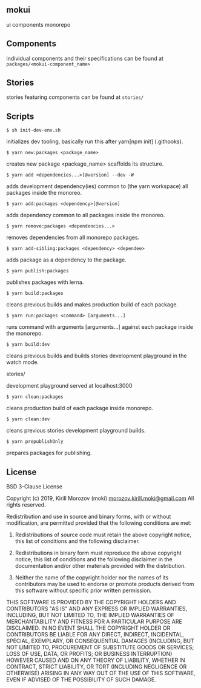 mokui
--------------------------------------------------------------------------------
ui components monorepo

Components
--------------------------------------------------------------------------------
individual components and their specifications
can be found at `packages/<mokui-component_name>`

Stories
--------------------------------------------------------------------------------
stories featuring components can be found at `stories/`

Scripts
--------------------------------------------------------------------------------
```
$ sh init-dev-env.sh
```

initializes dev tooling, basically run this after yarn[npm init]
(.githooks).

```
$ yarn new:packages <package_name>
```

creates new package <package_name> scaffolds its structure.

```
$ yarn add <dependencies...>[@version] --dev -W
```

adds development dependency(ies) common to (the yarn workspace)
all packages inside the monoreo.

```
$ yarn add:packages <dependency>[@version]
```

adds dependency common to all packages inside the monoreo.

```
$ yarn remove:packages <dependencies...>
```

removes dependencies from all monorepo packages.

```
$ yarn add-sibling:packages <dependency> <dependee>
```

adds <dependency> package as a dependency to the <dependee> package.

```
$ yarn publish:packages
```

publishes packages with lerna.

```
$ yarn build:packages
```

cleans previous builds and makes production build of each package.

```
$ yarn run:packages <command> [arguments...]
```

runs command <commmand> with arguments [arguments...]
against each package inside the monorepo.

```
$ yarn build:dev
```

cleans previous builds and builds stories development playground
in the watch mode.

stories/

development playground served at localhost:3000

```
$ yarn clean:packages
```

cleans production build of each package inside monorepo.

```
$ yarn clean:dev
```

cleans previous stories development playground builds.

```
$ yarn prepublishOnly
```

prepares packages for publishing.

License
--------------------------------------------------------------------------------
BSD 3-Clause License

Copyright (c) 2019, Kirill Morozov (moki) <morozov.kirill.moki@gmail.com>
All rights reserved.

Redistribution and use in source and binary forms, with or without
modification, are permitted provided that the following conditions are met:

1. Redistributions of source code must retain the above copyright notice, this
   list of conditions and the following disclaimer.

2. Redistributions in binary form must reproduce the above copyright notice,
   this list of conditions and the following disclaimer in the documentation
   and/or other materials provided with the distribution.

3. Neither the name of the copyright holder nor the names of its
   contributors may be used to endorse or promote products derived from
   this software without specific prior written permission.

THIS SOFTWARE IS PROVIDED BY THE COPYRIGHT HOLDERS AND CONTRIBUTORS "AS IS"
AND ANY EXPRESS OR IMPLIED WARRANTIES, INCLUDING, BUT NOT LIMITED TO, THE
IMPLIED WARRANTIES OF MERCHANTABILITY AND FITNESS FOR A PARTICULAR PURPOSE ARE
DISCLAIMED. IN NO EVENT SHALL THE COPYRIGHT HOLDER OR CONTRIBUTORS BE LIABLE
FOR ANY DIRECT, INDIRECT, INCIDENTAL, SPECIAL, EXEMPLARY, OR CONSEQUENTIAL
DAMAGES (INCLUDING, BUT NOT LIMITED TO, PROCUREMENT OF SUBSTITUTE GOODS OR
SERVICES; LOSS OF USE, DATA, OR PROFITS; OR BUSINESS INTERRUPTION) HOWEVER
CAUSED AND ON ANY THEORY OF LIABILITY, WHETHER IN CONTRACT, STRICT LIABILITY,
OR TORT (INCLUDING NEGLIGENCE OR OTHERWISE) ARISING IN ANY WAY OUT OF THE USE
OF THIS SOFTWARE, EVEN IF ADVISED OF THE POSSIBILITY OF SUCH DAMAGE.
